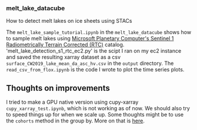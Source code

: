 ### melt_lake_datacube

How to detect melt lakes on ice sheets using STACs 

The `melt_lake_sample_tutorial.ipynb` in the `melt_lake_datacube` shows how to sample melt lakes using [Microsoft Planetary Computer's Sentinel 1 Radiometrically Terrain Corrected (RTC)](https://planetarycomputer.microsoft.com/dataset/sentinel-1-rtc) catalog. 'melt_lake_detection_s1_rtc_ec2.py' is the scipt I ran on my ec2 instance and saved the resulting xarray dataset as a csv `surface_CW2019_lake_mean_da_asc_hv.csv` in the `output` directory. The `read_csv_from_flox.ipynb` is the code I wrote to plot the time series plots. 


## Thoughts on improvements 
I tried to make a GPU native version using cupy-xarray `cupy_xarray_test.ipynb`, which is not working as of now. We should also try to speed things up for when we scale up. Some thoughts might be to use the `cohorts` method in the group by. More on that is [here](https://flox.readthedocs.io/en/latest/user-stories/climatology.html). 